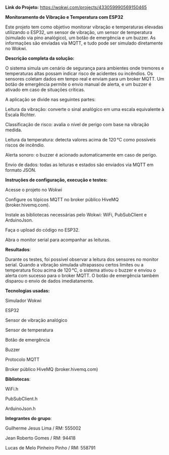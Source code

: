 **Link do Projeto:**
https://wokwi.com/projects/433059990569150465

****Monitoramento de Vibração e Temperatura com ESP32****

Este projeto tem como objetivo monitorar vibração e temperaturas elevadas utilizando o ESP32, um sensor de vibração, um sensor de temperatura (simulado via pino analógico), um botão de emergência e um buzzer. As informações são enviadas via MQTT, e tudo pode ser simulado diretamente no Wokwi.

**Descrição completa da solução:**

O sistema simula um cenário de segurança para ambientes onde tremores e temperaturas altas possam indicar risco de acidentes ou incêndios. Os sensores coletam dados em tempo real e enviam para um broker MQTT. Um botão de emergência permite o envio manual de alerta, e um buzzer é ativado em caso de situações críticas.

A aplicação se divide nas seguintes partes:

Leitura da vibração: converte o sinal analógico em uma escala equivalente à Escala Richter.

Classificação de risco: avalia o nível de perigo com base na vibração medida.

Leitura da temperatura: detecta valores acima de 120 °C como possíveis riscos de incêndio.

Alerta sonoro: o buzzer é acionado automaticamente em caso de perigo.

Envio de dados: todas as leituras e estados são enviados via MQTT em formato JSON.

**Instruções de configuração, execução e testes:**

Acesse o projeto no Wokwi

Configure os tópicos MQTT no broker público HiveMQ (broker.hivemq.com).

Instale as bibliotecas necessárias pelo Wokwi: WiFi, PubSubClient e ArduinoJson.

Faça o upload do código no ESP32.

Abra o monitor serial para acompanhar as leituras.

**Resultados**:

Durante os testes, foi possível observar a leitura dos sensores no monitor serial. Quando a vibração simulada ultrapassou certos limites ou a temperatura ficou acima de 120 °C, o sistema ativou o buzzer e enviou o alerta com sucesso para o broker MQTT. O botão de emergência também disparou o envio de dados imediatamente.

**Tecnologias usadas:**

Simulador Wokwi 

ESP32

Sensor de vibração analógico 

Sensor de temperatura 

Botão de emergência

Buzzer

Protocolo MQTT

Broker público HiveMQ (broker.hivemq.com)

**Bibliotecas**:

WiFi.h

PubSubClient.h

ArduinoJson.h

**Integrantes do grupo**:

Guilherme Jesus Lima / RM: 555002

Jean Roberto Gomes / RM: 94418

Lucas de Melo Pinheiro Pinho / RM: 558791
